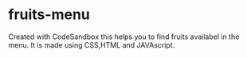 # fruits-menu
Created with CodeSandbox
this helps you to find fruits availabel in the menu.
 It is made using CSS,HTML and JAVAscript.
